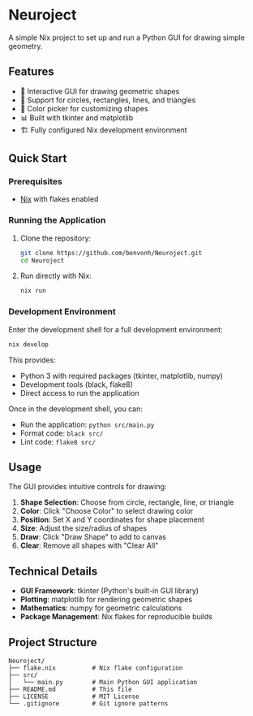 # Neuroject
A simple Nix project to set up and run a Python GUI for drawing simple geometry.

## Features

- 🎨 Interactive GUI for drawing geometric shapes
- 📐 Support for circles, rectangles, lines, and triangles
- 🎨 Color picker for customizing shapes
- 📊 Built with tkinter and matplotlib
- 🏗️ Fully configured Nix development environment

## Quick Start

### Prerequisites

- [Nix](https://nixos.org/download.html) with flakes enabled

### Running the Application

1. Clone the repository:
   ```bash
   git clone https://github.com/benvonh/Neuroject.git
   cd Neuroject
   ```

2. Run directly with Nix:
   ```bash
   nix run
   ```

### Development Environment

Enter the development shell for a full development environment:

```bash
nix develop
```

This provides:
- Python 3 with required packages (tkinter, matplotlib, numpy)
- Development tools (black, flake8)
- Direct access to run the application

Once in the development shell, you can:
- Run the application: `python src/main.py`
- Format code: `black src/`
- Lint code: `flake8 src/`

## Usage

The GUI provides intuitive controls for drawing:

1. **Shape Selection**: Choose from circle, rectangle, line, or triangle
2. **Color**: Click "Choose Color" to select drawing color
3. **Position**: Set X and Y coordinates for shape placement
4. **Size**: Adjust the size/radius of shapes
5. **Draw**: Click "Draw Shape" to add to canvas
6. **Clear**: Remove all shapes with "Clear All"

## Technical Details

- **GUI Framework**: tkinter (Python's built-in GUI library)
- **Plotting**: matplotlib for rendering geometric shapes
- **Mathematics**: numpy for geometric calculations
- **Package Management**: Nix flakes for reproducible builds

## Project Structure

```
Neuroject/
├── flake.nix          # Nix flake configuration
├── src/
│   └── main.py        # Main Python GUI application
├── README.md          # This file
├── LICENSE            # MIT License
└── .gitignore         # Git ignore patterns
```
